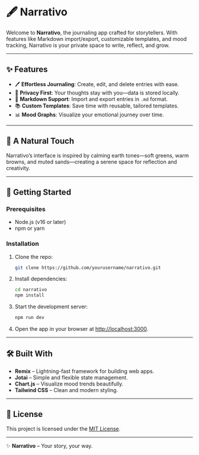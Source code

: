 # 🖋️ Narrativo  

Welcome to **Narrativo**, the journaling app crafted for storytellers. With features like Markdown import/export, customizable templates, and mood tracking, Narrativo is your private space to write, reflect, and grow.  

---

## ✨ Features  

- 🖊️ **Effortless Journaling**: Create, edit, and delete entries with ease.  
- 💾 **Privacy First**: Your thoughts stay with you—data is stored locally.  
- 📄 **Markdown Support**: Import and export entries in `.md` format.  
- 📚 **Custom Templates**: Save time with reusable, tailored templates.  
- 📊 **Mood Graphs**: Visualize your emotional journey over time.

---

## 🎨 A Natural Touch  

Narrativo’s interface is inspired by calming earth tones—soft greens, warm browns, and muted sands—creating a serene space for reflection and creativity.  

---

## 🚀 Getting Started  

### Prerequisites  
- Node.js (v16 or later)  
- npm or yarn  

### Installation  
1. Clone the repo:  
   ```bash
   git clone https://github.com/yourusername/narrativo.git
   ```  
2. Install dependencies:  
   ```bash
   cd narrativo  
   npm install  
   ```  
3. Start the development server:  
   ```bash
   npm run dev  
   ```  
4. Open the app in your browser at [http://localhost:3000](http://localhost:3000).

---

## 🛠️ Built With  

- **Remix** – Lightning-fast framework for building web apps.  
- **Jotai** – Simple and flexible state management.  
- **Chart.js** – Visualize mood trends beautifully.  
- **Tailwind CSS** – Clean and modern styling.  

---

## 🤝 License  

This project is licensed under the [MIT License](LICENSE).  

---

✨ **Narrativo** – Your story, your way.  
```
